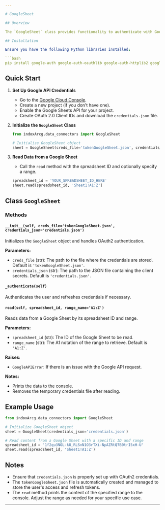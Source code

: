 ```yaml
---

# GoogleSheet 

## Overview

The `GoogleSheet` class provides functionality to authenticate with Google Sheets using OAuth2 and read data from a specific Google Sheet. It supports reading data from a defined range within the sheet and prints the contents to the console.

## Installation

Ensure you have the following Python libraries installed:

```bash
pip install google-auth google-auth-oauthlib google-auth-httplib2 google-api-python-client
```

## Quick Start

1. **Set Up Google API Credentials**

   - Go to the [Google Cloud Console](https://console.cloud.google.com/).
   - Create a new project (if you don't have one).
   - Enable the Google Sheets API for your project.
   - Create OAuth 2.0 Client IDs and download the `credentials.json` file.

2. **Initialize the `GoogleSheet` Class**

   ```python
   from indoxArcg.data_connectors import GoogleSheet

   # Initialize GoogleSheet object
   sheet = GoogleSheet(creds_file='tokenGoogleSheet.json', credentials_json='credentials.json')
   ```

3. **Read Data from a Google Sheet**

   - Call the `read` method with the spreadsheet ID and optionally specify a range.

   ```python
   spreadsheet_id = 'YOUR_SPREADSHEET_ID_HERE'
   sheet.read(spreadsheet_id, 'Sheet1!A1:Z')
   ```

## Class `GoogleSheet`

### Methods

#### `__init__(self, creds_file='tokenGoogleSheet.json', credentials_json='credentials.json')`

Initializes the `GoogleSheet` object and handles OAuth2 authentication.

**Parameters:**
- `creds_file` (str): The path to the file where the credentials are stored. Default is `'tokenGoogleSheet.json'`.
- `credentials_json` (str): The path to the JSON file containing the client secrets. Default is `'credentials.json'`.


#### `_authenticate(self)`

Authenticates the user and refreshes credentials if necessary.

#### `read(self, spreadsheet_id, range_name='A1:Z')`

Reads data from a Google Sheet by its spreadsheet ID and range.

**Parameters:**
- `spreadsheet_id` (str): The ID of the Google Sheet to be read.
- `range_name` (str): The A1 notation of the range to retrieve. Default is `'A1:Z'`.

**Raises:**
- `GoogleAPIError`: If there is an issue with the Google API request.

**Notes:**
- Prints the data to the console.
- Removes the temporary credentials file after reading.

## Example Usage

```python
from indoxArcg.data_connectors import GoogleSheet

# Initialize GoogleSheet object
sheet = GoogleSheet(credentials_json='credentials.json')

# Read content from a Google Sheet with a specific ID and range
spreadsheet_id = '1f2qu3NGL-kU_RLSvN1O3rTXi-NpAZRtQ7B0trI5xH-U'
sheet.read(spreadsheet_id, 'Sheet1!A1:Z')
```

## Notes

- Ensure that `credentials.json` is properly set up with OAuth2 credentials.
- The `tokenGoogleSheet.json` file is automatically created and managed to store the user's access and refresh tokens.
- The `read` method prints the content of the specified range to the console. Adjust the range as needed for your specific use case.

---
```

